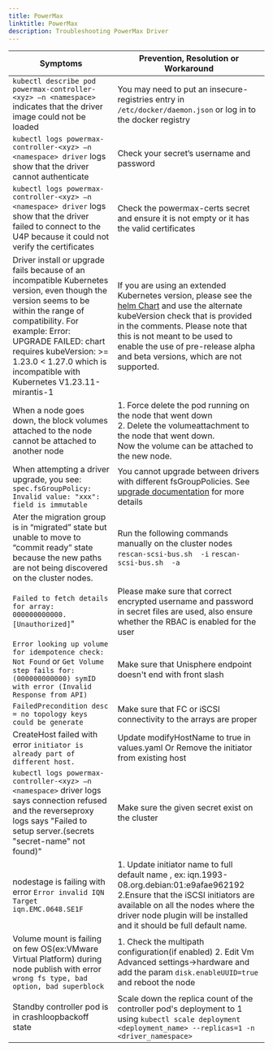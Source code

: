 ```yaml
---
title: PowerMax
linktitle: PowerMax 
description: Troubleshooting PowerMax Driver
---
```

| Symptoms | Prevention, Resolution or Workaround |
|------------|--------------|
| `kubectl describe pod powermax-controller-<xyz> –n <namespace>` indicates that the driver image could not be loaded | You may need to put an insecure-registries entry in `/etc/docker/daemon.json` or log in to the docker registry |
| `kubectl logs powermax-controller-<xyz> –n <namespace> driver` logs show that the driver cannot authenticate | Check your secret’s username and password |
| `kubectl logs powermax-controller-<xyz> –n <namespace> driver` logs show that the driver failed to connect to the U4P because it could not verify the certificates | Check the powermax-certs secret and ensure it is not empty or it has the valid certificates|
|Driver install or upgrade fails because of an incompatible Kubernetes version, even though the version seems to be within the range of compatibility. For example: Error: UPGRADE FAILED: chart requires kubeVersion: >= 1.23.0 < 1.27.0 which is incompatible with Kubernetes V1.23.11-mirantis-1 | If you are using an extended Kubernetes version, please see the [helm Chart](https://github.com/dell/helm-charts/blob/main/charts/csi-powermax/Chart.yaml) and use the alternate kubeVersion check that is provided in the comments. Please note that this is not meant to be used to enable the use of pre-release alpha and beta versions, which are not supported.|
| When a node goes down, the block volumes attached to the node cannot be attached to another node | 1. Force delete the pod running on the node that went down <br /> 2. Delete the volumeattachment to the node that went down. <br /> Now the volume can be attached to the new node. |
| When attempting a driver upgrade, you see: ```spec.fsGroupPolicy: Invalid value: "xxx": field is immutable``` | You cannot upgrade between drivers with different fsGroupPolicies. See [upgrade documentation](../../upgradation/drivers/powermax) for more details |
| Ater the migration group is in “migrated” state but unable to move to “commit ready” state because the new paths are not being discovered on the cluster nodes.| Run the following commands manually on the cluster nodes `rescan-scsi-bus.sh  -i`  `rescan-scsi-bus.sh  -a`|
| `Failed to fetch details for array: 000000000000. [Unauthorized]`" | Please make sure that correct encrypted username and password in secret files are used, also ensure whether the RBAC is enabled for the user |
| `Error looking up volume for idempotence check: Not Found` or `Get Volume step fails for: (000000000000) symID with error (Invalid Response from API)`| Make sure that Unisphere endpoint doesn't end with front slash |
|`FailedPrecondition desc = no topology keys could be generate`| Make sure that FC or iSCSI connectivity to the arrays are proper |
| CreateHost failed with error `initiator is already part of different host.` | Update modifyHostName to true in values.yaml Or Remove the initiator from existing host |
| `kubectl logs powermax-controller-<xyz> –n <namespace>` driver logs says connection refused and the reverseproxy logs says "Failed to setup server.(secrets \"secret-name\" not found)" | Make sure the given secret <secret-name> exist on the cluster |
| nodestage is failing with error `Error invalid IQN Target iqn.EMC.0648.SE1F` | 1. Update initiator name to full default name , ex: iqn.1993-08.org.debian:01:e9afae962192 <br> 2.Ensure that the iSCSI initiators are available on all the nodes where the driver node plugin will be installed and it should be full default name. |
| Volume mount is failing on few OS(ex:VMware Virtual Platform) during node publish with error `wrong fs type, bad option, bad superblock` | 1. Check the multipath configuration(if enabled) 2. Edit Vm Advanced settings->hardware and add the param `disk.enableUUID=true` and reboot the node |
| Standby controller pod is in crashloopbackoff state | Scale down the replica count of the controller pod's deployment to 1 using ```kubectl scale deployment <deployment_name> --replicas=1 -n <driver_namespace>``` |  
